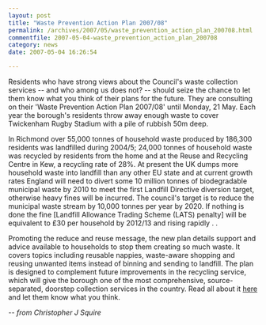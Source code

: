 ```yaml
---
layout: post
title: "Waste Prevention Action Plan 2007/08"
permalink: /archives/2007/05/waste_prevention_action_plan_200708.html
commentfile: 2007-05-04-waste_prevention_action_plan_200708
category: news
date: 2007-05-04 16:26:54

---
```


Residents who have strong views about the Council's waste collection services -- and who among us does not? -- should seize the chance to let them know what you think of their plans for the future. They are consulting on their 'Waste Prevention Action Plan 2007/08' until Monday, 21 May. Each year the borough's residents throw away enough waste to cover Twickenham Rugby Stadium with a pile of rubbish 50m deep.

In Richmond over 55,000 tonnes of household waste produced by 186,300 residents was landfilled during 2004/5; 24,000 tonnes of household waste was recycled by residents from the home and at the Reuse and Recycling Centre in Kew, a recycling rate of 28%. At present the UK dumps more household waste into landfill than any other EU state and at current growth rates England will need to divert some 10 million tonnes of biodegradable municipal waste by 2010 to meet the first Landfill Directive diversion target, otherwise heavy fines will be incurred. The council's target is to reduce the municipal waste stream by 10,000 tonnes per year by 2020. If nothing is done the fine \[Landfill Allowance Trading Scheme (LATS) penalty\] will be equivalent to £30 per household by 2012/13 and rising rapidly . .

Promoting the reduce and reuse message, the new plan details support and advice available to households to stop them creating so much waste. It covers topics including reusable nappies, waste-aware shopping and reusing unwanted items instead of binning and sending to landfill. The plan is designed to complement future improvements in the recycling service, which will give the borough one of the most comprehensive, source-separated, doorstep collection services in the country. Read all about it [here](http://tinyurl.com/2bgbqq) and let them know what you think.

-- *from Christopher J Squire*
